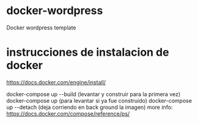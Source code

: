 # docker-wordpress
Docker wordpress template

# instrucciones de instalacion de docker
https://docs.docker.com/engine/install/

docker-compose up --build (levantar y construir para la primera vez)
docker-compose up (para levantar si ya fue construido)
docker-compose up --detach (deja corriendo en back ground la imagen)
more info: https://docs.docker.com/compose/reference/ps/
